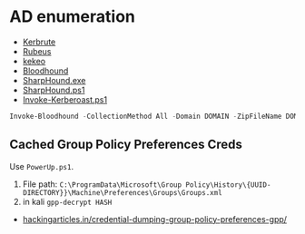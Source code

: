 # AD enumeration

* [Kerbrute](https://github.com/ropnop/kerbrute/releases)
* [Rubeus](https://github.com/r3motecontrol/Ghostpack-CompiledBinaries/blob/master/Rubeus.exe)
* [kekeo](https://github.com/gentilkiwi/kekeo)
* [Bloodhound](https://github.com/BloodHoundAD/BloodHound/releases)
* [SharpHound.exe](https://github.com/BloodHoundAD/BloodHound/blob/master/Collectors/SharpHound.exe)
* [SharpHound.ps1](https://github.com/BloodHoundAD/BloodHound/blob/master/Collectors/SharpHound.ps1)
* [Invoke-Kerberoast.ps1](https://github.com/EmpireProject/Empire/blob/master/data/module\_source/credentials/Invoke-Kerberoast.ps1)

```powershell
Invoke-Bloodhound -CollectionMethod All -Domain DOMAIN -ZipFileName DOMAIN.zip
```

## Cached Group Policy Preferences Creds

Use `PowerUp.ps1`.

1. File path: `C:\ProgramData\Microsoft\Group Policy\History\{UUID-DIRECTORY}}\Machine\Preferences\Groups\Groups.xml`
2. in kali `gpp-decrypt HASH`

* [hackingarticles.in/credential-dumping-group-policy-preferences-gpp/](https://www.hackingarticles.in/credential-dumping-group-policy-preferences-gpp/)